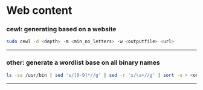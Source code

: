 # Web content 

### cewl: generating based on a website
```bash
sudo cewl -d <depth> -m <min_no_letters> -w <outputfile> <url>
```
---

### other: generate a wordlist base on all binary names
```bash
ls -sa /usr/bin | sed 's/[0-9]*//g' | sed -r 's/\s+//g' | sort -u > <outputfile>
```
---

